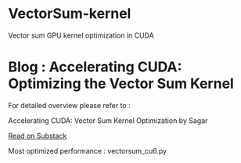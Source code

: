 # VectorSum-kernel
Vector sum GPU kernel optimization in CUDA 

# Blog : Accelerating CUDA: Optimizing the Vector Sum Kernel
For detailed overview please refer to : 
<div class="substack-post-embed"><p lang="en">Accelerating CUDA: Vector Sum Kernel Optimization by Sagar</p><p></p><a data-post-link href="https://sagar0x0.substack.com/p/accelerating-cuda-vector-sum-kernel">Read on Substack</a></div><script async src="https://substack.com/embedjs/embed.js" charset="utf-8"></script>

Most optimized performance : vectorsum_cu6.py

